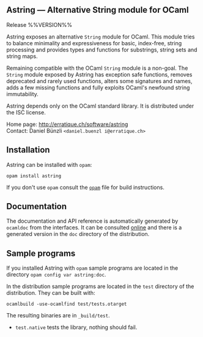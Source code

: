 Astring — Alternative String module for OCaml
-------------------------------------------------------------------------------
Release %%VERSION%%

Astring exposes an alternative `String` module for OCaml. This module
tries to balance minimality and expressiveness for basic, index-free,
string processing and provides types and functions for substrings,
string sets and string maps.

Remaining compatible with the OCaml `String` module is a non-goal. The
`String` module exposed by Astring has exception safe functions,
removes deprecated and rarely used functions, alters some signatures
and names, adds a few missing functions and fully exploits OCaml's
newfound string immutability.

Astring depends only on the OCaml standard library. It is distributed
under the ISC license.

Home page: http://erratique.ch/software/astring  
Contact: Daniel Bünzli `<daniel.buenzl i@erratique.ch>`

## Installation

Astring can be installed with `opam`:

    opam install astring

If you don't use `opam` consult the [`opam`](opam) file for build
instructions.

## Documentation

The documentation and API reference is automatically generated by
`ocamldoc` from the interfaces. It can be consulted [online][5]
and there is a generated version in the `doc` directory of the
distribution.

[5]: http://erratique.ch/software/astring/doc/

## Sample programs

If you installed Astring with `opam` sample programs are located in
the directory `opam config var astring:doc`.

In the distribution sample programs are located in the `test`
directory of the distribution. They can be built with:

    ocamlbuild -use-ocamlfind test/tests.otarget

The resulting binaries are in `_build/test`.

- `test.native` tests the library, nothing should fail.
